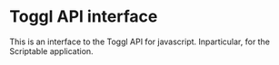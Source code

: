 # Toggl API interface
This is an interface to the Toggl API for javascript. Inparticular, for the Scriptable application.